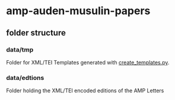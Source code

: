 # amp-auden-musulin-papers

## folder structure

### data/tmp

Folder for XML/TEI Templates generated with [create_templates.py](https://github.com/Auden-Musulin-Papers/amp-process/blob/main/create_templates.py). 

### data/edtions

Folder holding the XML/TEI encoded editions of the AMP Letters
